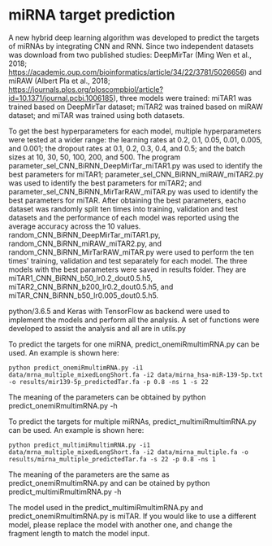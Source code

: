 # miRNA target prediction
A new hybrid deep learning algorithm was developed to predict the targets of miRNAs by integrating CNN and RNN. Since two independent datasets was download from two published studies: DeepMirTar (Ming Wen et al., 2018; https://academic.oup.com/bioinformatics/article/34/22/3781/5026656) and miRAW (Albert Pla et al., 2018; https://journals.plos.org/ploscompbiol/article?id=10.1371/journal.pcbi.1006185), three models were trained: miTAR1 was trained based on DeepMirTar dataset; miTAR2 was trained based on miRAW dataset; and miTAR was trained using both datasets.

To get the best hyperparameters for each model, multiple hyperparameters were tested at a wider range: the learning rates at 0.2, 0.1, 0.05, 0.01, 0.005, and 0.001; the dropout rates at 0.1, 0.2, 0.3, 0.4, and 0.5; and the batch sizes at 10, 30, 50, 100, 200, and 500. The program parameter_sel_CNN_BiRNN_DeepMirTar_miTAR1.py was used to identify the best parameters for miTAR1; parameter_sel_CNN_BiRNN_miRAW_miTAR2.py was used to identify the best parameters for miTAR2; and parameter_sel_CNN_BiRNN_MirTarRAW_miTAR.py was used to identify the best parameters for miTAR. After obtaining the best parameters, eacho dataset was randomly split ten times into training, validation and test datasets and the performance of each model was reported using the average accuracy across the 10 values. random_CNN_BiRNN_DeepMirTar_miTAR1.py, random_CNN_BiRNN_miRAW_miTAR2.py, and random_CNN_BiRNN_MirTarRAW_miTAR.py were used to perform the ten times' training, validation and test separately for each model. The three models with the best parameters were saved in results folder. They are miTAR1_CNN_BiRNN_b50_lr0.2_dout0.5.h5, miTAR2_CNN_BiRNN_b200_lr0.2_dout0.5.h5, and miTAR_CNN_BiRNN_b50_lr0.005_dout0.5.h5.

python/3.6.5 and Keras with TensorFlow as backend were used to implement the models and perform all the analysis.
A set of functions were developed to assist the analysis and all are in utils.py

To predict the targets for one miRNA, predict_onemiRmultimRNA.py can be used. An example is shown here:

    python predict_onemiRmultimRNA.py -i1 data/mrna_multiple_mixedLongShort.fa -i2 data/mirna_hsa-miR-139-5p.txt -o results/mir139-5p_predictedTar.fa -p 0.8 -ns 1 -s 22 
The meaning of the parameters can be obtained by python predict_onemiRmultimRNA.py -h

To predict the targets for multiple miRNAs, predict_multimiRmultimRNA.py can be used. An example is shown here: 

    python predict_multimiRmultimRNA.py -i1 data/mrna_multiple_mixedLongShort.fa -i2 data/mirna_multiple.fa -o results/mirna_multiple_predictedTar.fa -s 22 -p 0.8 -ns 1
The meaning of the parameters are the same as predict_onemiRmultimRNA.py and can be otained by python predict_multimiRmultimRNA.py -h

The model used in the predict_multimiRmultimRNA.py and predict_onemiRmultimRNA.py is miTAR. If you would like to use a different model, please replace the model with another one, and change the fragment length to match the model input.
   
